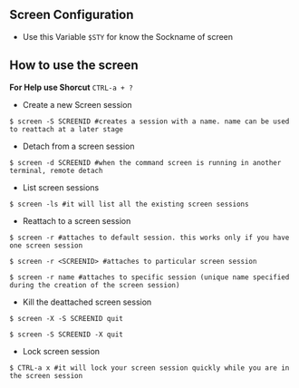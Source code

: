 ## Screen Configuration
* Use this Variable `$STY` for know the Sockname of screen

## How to use the screen

**For Help use Shorcut**
`CTRL-a + ?`

* Create a new Screen session
```shell
$ screen -S SCREENID #creates a session with a name. name can be used to reattach at a later stage
```

* Detach from a screen session
```shell
$ screen -d SCREENID #when the command screen is running in another terminal, remote detach
```

* List screen sessions
```shell
$ screen -ls #it will list all the existing screen sessions
```

* Reattach to a screen session
```shell
$ screen -r #attaches to default session. this works only if you have one screen session
```
```shell
$ screen -r <SCREENID> #attaches to particular screen session
```
```shell
$ screen -r name #attaches to specific session (unique name specified during the creation of the screen session)
```

* Kill the deattached screen session
```shell
$ screen -X -S SCREENID quit
```
```shell
$ screen -S SCREENID -X quit
```

* Lock screen session
```shell
$ CTRL-a x #it will lock your screen session quickly while you are in the screen session
```
